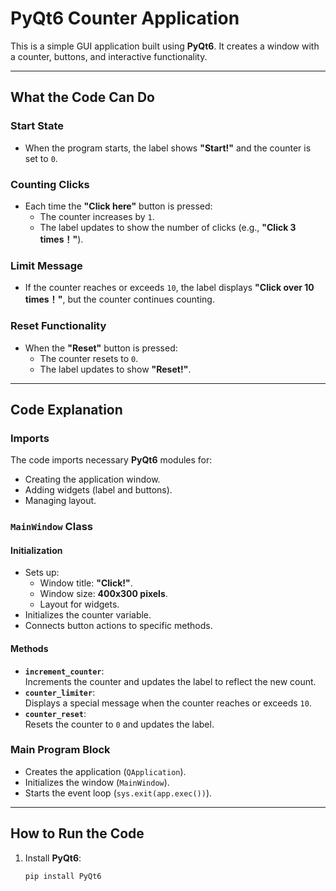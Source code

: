 # PyQt6 Counter Application

This is a simple GUI application built using **PyQt6**. It creates a window with a counter, buttons, and interactive functionality.

---

## What the Code Can Do

### Start State
- When the program starts, the label shows **"Start!"** and the counter is set to `0`.

### Counting Clicks
- Each time the **"Click here"** button is pressed:
  - The counter increases by `1`.
  - The label updates to show the number of clicks (e.g., **"Click 3 times！"**).

### Limit Message
- If the counter reaches or exceeds `10`, the label displays **"Click over 10 times！"**, but the counter continues counting.

### Reset Functionality
- When the **"Reset"** button is pressed:
  - The counter resets to `0`.
  - The label updates to show **"Reset!"**.

---

## Code Explanation

### Imports
The code imports necessary **PyQt6** modules for:
- Creating the application window.
- Adding widgets (label and buttons).
- Managing layout.

### `MainWindow` Class

#### Initialization
- Sets up:
  - Window title: **"Click!"**.
  - Window size: **400x300 pixels**.
  - Layout for widgets.
- Initializes the counter variable.
- Connects button actions to specific methods.

#### Methods
- **`increment_counter`**:  
  Increments the counter and updates the label to reflect the new count.
- **`counter_limiter`**:  
  Displays a special message when the counter reaches or exceeds `10`.
- **`counter_reset`**:  
  Resets the counter to `0` and updates the label.

### Main Program Block
- Creates the application (`QApplication`).
- Initializes the window (`MainWindow`).
- Starts the event loop (`sys.exit(app.exec())`).

---

## How to Run the Code
1. Install **PyQt6**:
   ```bash
   pip install PyQt6
